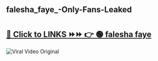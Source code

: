 
 ## falesha_faye_-Only-Fans-Leaked

# <h2><a href="https://clipsfans.com/falesha_faye_&ref=git">🔗 Click to LINKS ⏩⏩ 👉 🟢 falesha faye  </a></h2>

<a href="https://clipsfans.com/falesha_faye_&ref=git" rel="nofollow" data-target="animated-image.originalLink"><img src="https://i.ibb.co.com/xMMVF88/686577567.gif" alt="Viral Video Original" style="max-width: 100%; display: inline-block;" data-target="animated-image.originalImage"></a>
